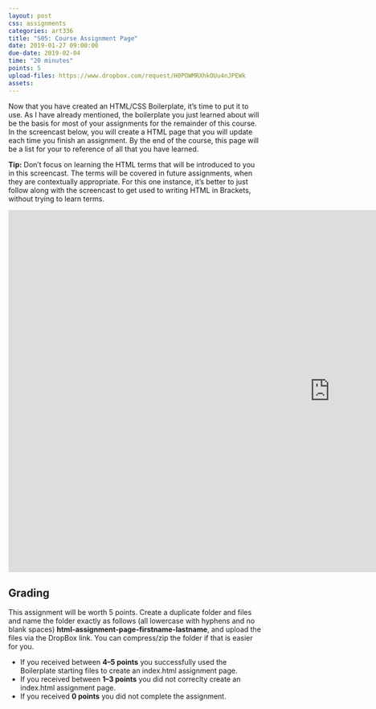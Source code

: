 ```yaml
---
layout: post
css: assignments
categories: art336
title: "S05: Course Assignment Page"
date: 2019-01-27 09:00:00
due-date: 2019-02-04
time: "20 minutes"
points: 5
upload-files: https://www.dropbox.com/request/H0POWMRXhkOUu4nJPEWk
assets:
---
```


Now that you have created an HTML/CSS Boilerplate, it’s time to put it to use. As I have already mentioned, the boilerplate you just learned about will be the basis for most of your assignments for the remainder of this course. In the screencast below, you will create a HTML page that you will update each time you finish an assignment. By the end of the course, this page will be a list for your to reference of all that you have learned. 

**Tip:** Don’t focus on learning the HTML terms that will be introduced to you in this screencast. The terms will be covered in future assignments, when they are contextually appropriate. For this one instance, it’s better to just follow along with the screencast to get used to writing HTML in Brackets, without trying to learn terms.

<div class="video-wrapper">
	<iframe width="1280" height="720" src="https://www.youtube.com/embed/gxh7zQQ72r4" frameborder="0" allow="accelerometer; autoplay; encrypted-media; gyroscope; picture-in-picture" allowfullscreen></iframe>
</div>

## Grading

This assignment will be worth 5 points. Create a duplicate folder and files and name the folder exactly as follows (all lowercase with hyphens and no blank spaces) **html-assignment-page-firstname-lastname**, and upload the files via the DropBox link. You can compress/zip the folder if that is easier for you.

- If you received between **4–5 points** you successfully used the Boilerplate starting files to create an index.html assignment page.
- If you received between **1–3 points** you did not correclty create an index.html assignment page.
- If you received **0 points** you did not complete the assignment.
